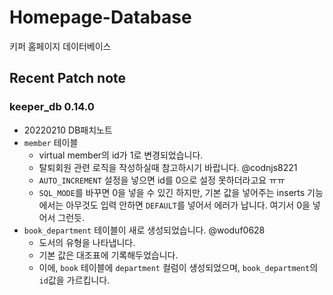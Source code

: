 

# Homepage-Database

키퍼 홈페이지 데이터베이스

## Recent Patch note
### keeper_db 0.14.0
- 20220210 DB패치노트
- `member` 테이블
    - virtual member의 id가 1로 변경되었습니다.
    - 탈퇴회원 관련 로직을 작성하실때 참고하시기 바랍니다. @codnjs8221 
    - `AUTO_INCREMENT` 설정을 넣으면 id를 0으로 설정 못하더라고요 ㅠㅠ
    - `SQL_MODE`를 바꾸면 0을 넣을 수 있긴 하지만, 기본 값을 넣어주는 inserts 기능에서는 아무것도 입력 안하면 `DEFAULT`를 넣어서 에러가 납니다. 여기서 0을 넣어서 그런듯.
- `book_department` 테이블이 새로 생성되었습니다. @woduf0628 
    - 도서의 유형을 나타냅니다.
    - 기본 값은 대조표에 기록해두었습니다.
    - 이에, `book` 테이블에 `department` 컬럼이 생성되었으며, `book_department`의 `id`값을 가르킵니다.